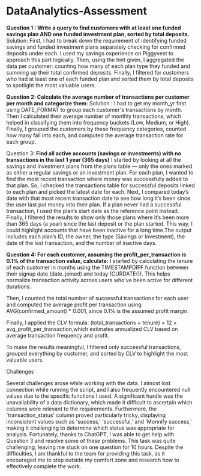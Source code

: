 # DataAnalytics-Assessment
**Question 1 : Write a query to find customers with at least one funded savings plan AND one funded investment plan, sorted by total deposits.**
Solution: 
First, I had to break down the requirement of identifying funded savings and funded investment plans separately checking for confirmed deposits under each. I used my savings experience on Piggyvest to approach this part logically.
Then, using the hint given, I aggregated the data per customer: counting how many of each plan type they funded and summing up their total confirmed deposits.
Finally, I filtered for customers who had at least one of each funded plan and sorted them by total deposits to spotlight the most valuable users.

**Question 2: Calculate the average number of transactions per customer per month and categorize them**:
Solution : 
I had to get my month_yr first using DATE_FORMAT to group each customer's transactions by month.
Then I calculated their average number of monthly transactions, which helped in classifying them into frequency buckets (Low, Medium, or High).
Finally, I grouped the customers by these frequency categories, counted how many fall into each, and computed the average transaction rate for each group.

Question 3: **Find all active accounts (savings or investments) with no transactions in the last 1 year (365 days)** 
I started by looking at all the savings and investment plans from the plans table — only the ones marked as either a regular savings or an investment plan. For each plan, I wanted to find the most recent transaction where money was successfully added to that plan. So, I checked the transactions table for successful deposits linked to each plan and picked the latest date for each.
Next, I compared today’s date with that most recent transaction date to see how long it’s been since the user last put money into their plan. If a plan never had a successful transaction, I used the plan’s start date as the reference point instead.
Finally, I filtered the results to show only those plans where it’s been more than 365 days (a year) since the last deposit or the plan started. This way, I could highlight accounts that have been inactive for a long time.The output includes each plan’s ID, the owner, the type (Savings or Investment), the date of the last transaction, and the number of inactive days.

**Question 4: For each customer, assuming the profit_per_transaction is 0.1% of the transaction value, calculate:**
I started by calculating the tenure of each customer in months using the TIMESTAMPDIFF function between their signup date (date_joined) and today (CURDATE()). This helps normalize transaction activity across users who've been active for different durations.

Then, I counted the total number of successful transactions for each user and computed the average profit per transaction using AVG(confirmed_amount) * 0.001, since 0.1% is the assumed profit margin.

Finally, I applied the CLV formula:
(total_transactions ÷ tenure) × 12 × avg_profit_per_transaction,which estimates annualized CLV based on average transaction frequency and profit.

To make the results meaningful, I filtered only successful transactions, grouped everything by customer, and sorted by CLV to highlight the most valuable users.

Challenges

Several challenges arose while working with the data. I almost lost connection while running the script, and I also frequently encountered null values due to the specific functions I used. A significant hurdle was the unavailability of a data dictionary, which made it difficult to ascertain which columns were relevant to the requirements. Furthermore, the 'transaction_status' column proved particularly tricky, displaying inconsistent values such as 'success,' 'successful,' and 'Monnify success,' making it challenging to determine which status was appropriate for analysis. Fortunately, thanks to ChatGPT, I was able to get help with Question 3 and resolve some of these problems. This task was quite challenging, leaving me stuck on one question for 10 hours. Despite the difficulties, I am thankful to the team for providing this task, as it encouraged me to step outside my comfort zone and research how to effectively complete the work.
